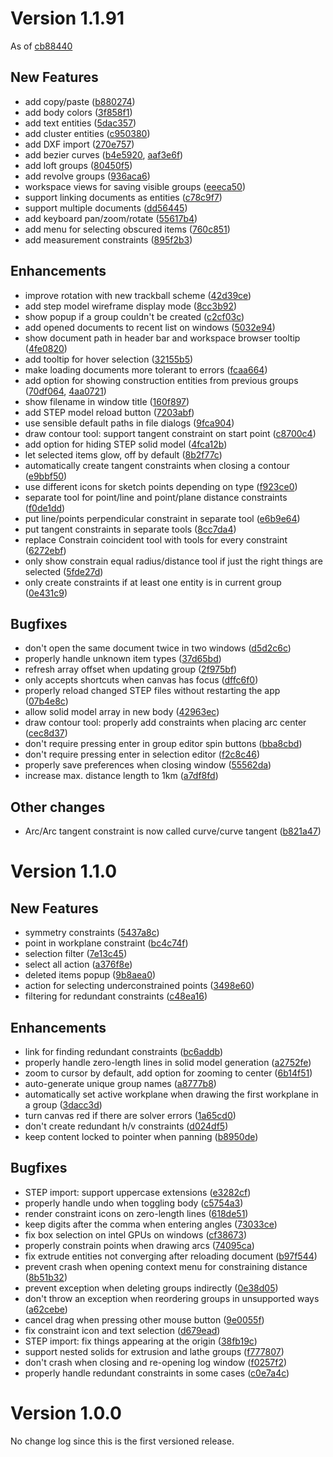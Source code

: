 # Version 1.1.91

As of [cb88440](https://github.com/dune3d/dune3d/commit/cb8844038aa8e0ca47b72a82589d31007ed75d13)

## New Features

 - add copy/paste ([b880274](https://github.com/dune3d/dune3d/commit/b8802743de03cb7dbeb14f64993d57f28312812f))
 - add body colors ([3f858f1](https://github.com/dune3d/dune3d/commit/3f858f158fc0a25f7f006e6f6f20eeeefe743bd6))
 - add text entities ([5dac357](https://github.com/dune3d/dune3d/commit/5dac35766a8cf86aa0fbb2a67a7c1dfc13d36b48))
 - add cluster entities ([c950380](https://github.com/dune3d/dune3d/commit/c9503801e41389b1f5b0355d40091b18e2bb2f65))
 - add DXF import ([270e757](https://github.com/dune3d/dune3d/commit/270e757acc73981a0f38b48f5967652ab754774d))
 - add bezier curves ([b4e5920](https://github.com/dune3d/dune3d/commit/b4e5920a49182dfe8c11d7d17d0b861648804d21), [aaf3e6f](https://github.com/dune3d/dune3d/commit/aaf3e6f6b5506fdc2600e8578f5d697b68e8e413))
 - add loft groups ([80450f5](https://github.com/dune3d/dune3d/commit/80450f5e0cbbb666f4fb9949e6ab37ee482366fc))
 - add revolve groups ([936aca6](https://github.com/dune3d/dune3d/commit/936aca66c6d214402d626edf27a4a04a641857f9))
 - workspace views for saving visible groups ([eeeca50](https://github.com/dune3d/dune3d/commit/eeeca50546caba676ddaaf2dd5c74acc29bad16c))
 - support linking documents as entities ([c78c9f7](https://github.com/dune3d/dune3d/commit/c78c9f79b06f41052ba7b702b8a3189a97b75840))
 - support multiple documents ([dd56445](https://github.com/dune3d/dune3d/commit/dd5644582a9b5d134db1575163d7afd7be618e34))
 - add keyboard pan/zoom/rotate ([55617b4](https://github.com/dune3d/dune3d/commit/55617b48873883dbf8e3837b27a37b3832b180df))
 - add menu for selecting obscured items ([760c851](https://github.com/dune3d/dune3d/commit/760c8510b762972c77ac0eda4ca84d5f0e400e2a))
 - add measurement constraints ([895f2b3](https://github.com/dune3d/dune3d/commit/895f2b36563c586a9f35274f7b44320fa12e30cb))

## Enhancements

 - improve rotation with new trackball scheme ([42d39ce](https://github.com/dune3d/dune3d/commit/42d39ce7fdd44f93ce71cce61e56bf1dc3967094))
 - add step model wireframe display mode ([8cc3b92](https://github.com/dune3d/dune3d/commit/8cc3b920f04315640928d271ffbf7b49263444ed))
 - show popup if a group couldn't be created ([c2cf03c](https://github.com/dune3d/dune3d/commit/c2cf03c1d735be527d853f0f65eff02a697348c4))
 - add opened documents to recent list on windows ([5032e94](https://github.com/dune3d/dune3d/commit/5032e94e20ab7e1c87bd635c166aed65e168b821))
 - show document path in header bar and workspace browser tooltip ([4fe0820](https://github.com/dune3d/dune3d/commit/4fe082083a42de88b0d0d4b31d9fe2824b52a857))
 - add tooltip for hover selection ([32155b5](https://github.com/dune3d/dune3d/commit/32155b514a17ff8143ed4ffc0da95adabcd01036))
 - make loading documents more tolerant to errors ([fcaa664](https://github.com/dune3d/dune3d/commit/fcaa664aebfa6f07665ac806acba87d960fc0297))
 - add option for showing construction entities from previous groups ([70df064](https://github.com/dune3d/dune3d/commit/70df064886264d04a62d02139c97d327f3edfc9f), [4aa0721](https://github.com/dune3d/dune3d/commit/4aa0721c66e4c15d878886a46ddd91d361078dd9))
 - show filename in window title ([160f897](https://github.com/dune3d/dune3d/commit/160f8971407540f18f0692e7fd8c0fa50b0f257f))
 - add STEP model reload button ([7203abf](https://github.com/dune3d/dune3d/commit/7203abff704111b8f20af34a51fc7ad22b569259))
 - use sensible default paths in file dialogs ([9fca904](https://github.com/dune3d/dune3d/commit/9fca904798ab9686c6228cf0c8efad3a275f5509))
 - draw contour tool: support tangent constraint on start point ([c8700c4](https://github.com/dune3d/dune3d/commit/c8700c4350c595c33216fcdd91df89f8b6bd2fab))
 - add option for hiding STEP solid model ([4fca12b](https://github.com/dune3d/dune3d/commit/4fca12b13e1f092d66cae6647c344b2eb5462f48))
 - let selected items glow, off by default ([8b2f77c](https://github.com/dune3d/dune3d/commit/8b2f77cec27476adba4cffd59362748e39875c1d))
 - automatically create tangent constraints when closing a contour ([e9bbf50](https://github.com/dune3d/dune3d/commit/e9bbf5075513ffc9b7502ac90a8bbb780255fd2d))
 - use different icons for sketch points depending on type ([f923ce0](https://github.com/dune3d/dune3d/commit/f923ce0d2cf7d095a8ac0bf726ff965cee641e07))
 - separate tool for point/line and point/plane distance constraints ([f0de1dd](https://github.com/dune3d/dune3d/commit/f0de1dd4e933794bc81370ac53d52fb02157585d))
 - put line/points perpendicular constraint in separate tool ([e6b9e64](https://github.com/dune3d/dune3d/commit/e6b9e64e7dcc0dcd7bef9160480260ff91df8fca))
 - put tangent constraints in separate tools ([8cc7da4](https://github.com/dune3d/dune3d/commit/8cc7da4c6c39a6e9147626f6c12d418031ed5c56))
 - replace Constrain coincident tool with tools for every constraint ([6272ebf](https://github.com/dune3d/dune3d/commit/6272ebf07530547366453f2d9d8f4a25fd274f96))
 - only show constrain equal radius/distance tool if just the right things are selected ([5fde27d](https://github.com/dune3d/dune3d/commit/5fde27dbeeef25fe74d01ebda88687784b3068bb))
 - only create constraints if at least one entity is in current group ([0e431c9](https://github.com/dune3d/dune3d/commit/0e431c9a0147fc489dd5e400da5f96892935d08b))


## Bugfixes

 - don't open the same document twice in two windows ([d5d2c6c](https://github.com/dune3d/dune3d/commit/d5d2c6c06db8d35d46829742c8b20b81ca90c1c0))
 - properly handle unknown item types ([37d65bd](https://github.com/dune3d/dune3d/commit/37d65bd4b585b03ab35c81e8686217aed62cb96d))
 - refresh array offset when updating group ([2f975bf](https://github.com/dune3d/dune3d/commit/2f975bfa4e914b2298adf21e30dae51a73b64963))
 - only accepts shortcuts when canvas has focus ([dffc6f0](https://github.com/dune3d/dune3d/commit/dffc6f0412b369fdaab1ba2e68ffb593b63c0a83))
 - properly reload changed STEP files without restarting the app ([07b4e8c](https://github.com/dune3d/dune3d/commit/07b4e8c3a567b87fdbffb26099b92010a92f7420))
 - allow solid model array in new body ([42963ec](https://github.com/dune3d/dune3d/commit/42963ec3ee77b4910caff434fe769b6b473c7ca0))
 - draw contour tool: properly add constraints when placing arc center ([cec8d37](https://github.com/dune3d/dune3d/commit/cec8d37f3d5110d670e0b7b3ad9504149ed3d677))
 - don't require pressing enter in group editor spin buttons ([bba8cbd](https://github.com/dune3d/dune3d/commit/bba8cbd0a6d30ffa5bbfc24f0d1b2e441b754fb4))
 - don't require pressing enter in selection editor ([f2c8c46](https://github.com/dune3d/dune3d/commit/f2c8c46879bf29fac197279bd9fbd7def6227c57))
 - properly save preferences when closing window ([55562da](https://github.com/dune3d/dune3d/commit/55562dac499784d5ba0fc6195a95646ea6d7a544))
 - increase max. distance length to 1km ([a7df8fd](https://github.com/dune3d/dune3d/commit/a7df8fd18fe98ac03fa143c4de1c0d24330257f8))

## Other changes
 - Arc/Arc tangent constraint is now called curve/curve tangent ([b821a47](https://github.com/dune3d/dune3d/commit/b821a47883e3df58e417c6e10852f93ca8f64646))

# Version 1.1.0

## New Features

 - symmetry constraints ([5437a8c](https://github.com/dune3d/dune3d/commit/5437a8c1be3d1696d55a7114a81088dc7e2ee9d1))
 - point in workplane constraint ([bc4c74f](https://github.com/dune3d/dune3d/commit/bc4c74f667e2de1576600841038ba6e7aaa5d2ac))
 - selection filter ([7e13c45](https://github.com/dune3d/dune3d/commit/7e13c45dc98a89471950ed3a6b3ad35a0e040420))
 - select all action ([a376f8e](https://github.com/dune3d/dune3d/commit/a376f8e32e29c4064a47f79186e142cc88edae02))
 - deleted items popup ([9b8aea0](https://github.com/dune3d/dune3d/commit/9b8aea0810dea6f47b9991fa5cd9b858e0d4d57c))
 - action for selecting underconstrained points ([3498e60](https://github.com/dune3d/dune3d/commit/3498e602171d67c9c90cf78a674bfcf1d62036b7))
 - filtering for redundant constraints ([c48ea16](https://github.com/dune3d/dune3d/commit/c48ea167efa27b90f272a75021fda129820ccbaa))

## Enhancements

 - link for finding redundant constraints ([bc6addb](https://github.com/dune3d/dune3d/commit/bc6addb813635b9ed27bf32c52983a68a48c91b1))
 - properly handle zero-length lines in solid model generation ([a2752fe](https://github.com/dune3d/dune3d/commit/a2752fe8ef4f50f6527d7a571d76373d28def64b))
 - zoom to cursor by default, add option for zooming to center ([6b14f51](https://github.com/dune3d/dune3d/commit/6b14f51febf5a51bc6cd7345f4cdfe62828e7e94))
 - auto-generate unique group names ([a8777b8](https://github.com/dune3d/dune3d/commit/a8777b828532cde263f1c2873caeceba7e7c423f))
 - automatically set active workplane when drawing the first workplane in a group ([3dacc3d](https://github.com/dune3d/dune3d/commit/3dacc3d8e943ff16ff43ecd47e05bcb92fb93ecb))
 - turn canvas red if there are solver errors ([1a65cd0](https://github.com/dune3d/dune3d/commit/1a65cd0c6be525c3b5c6d620fcbf85fad4b87f8a))
 - don't create redundant h/v constraints ([d024df5](https://github.com/dune3d/dune3d/commit/d024df50555fe48ca5c537665f42b4229257e3e8))
 - keep content locked to pointer when panning ([b8950de](https://github.com/dune3d/dune3d/commit/b8950de7c1fb76cc476a4b199955ecc978e2edbd))

## Bugfixes

 - STEP import: support uppercase extensions ([e3282cf](https://github.com/dune3d/dune3d/commit/e3282cf6382064b281057b9d4df5683ae8d8402b))
 - properly handle undo when toggling body ([c5754a3](https://github.com/dune3d/dune3d/commit/c5754a39d08bf343f52ec7e08cdae10938b13abe))
 - render constraint icons on zero-length lines ([618de51](https://github.com/dune3d/dune3d/commit/618de513db19eca6c45eac4bef0b90ed21c36a6a))
 - keep digits after the comma when entering angles ([73033ce](https://github.com/dune3d/dune3d/commit/73033ce86876c8d8dc6f418610015ba57d7e165a))
 - fix box selection on intel GPUs on windows ([cf38673](https://github.com/dune3d/dune3d/commit/cf38673cbdab65898bc0ff5785afe0e17e70495a))
 - properly constrain points when drawing arcs ([74095ca](https://github.com/dune3d/dune3d/commit/74095cae547bf88dc46e75661fc941c4fdbc2717))
 - fix extrude entities not converging after reloading document ([b97f544](https://github.com/dune3d/dune3d/commit/b97f5440c56ce39186864b79052c69fd1ae9b87d))
 - prevent crash when opening context menu for constraining distance ([8b51b32](https://github.com/dune3d/dune3d/commit/8b51b327c2432c1abf22e8b46e48334ae856a506))
 - prevent exception when deleting groups indirectly ([0e38d05](https://github.com/dune3d/dune3d/commit/0e38d05f3143eb01b9918953485af749761b7cbb))
 - don't throw an exception when reordering groups in unsupported ways ([a62cebe](https://github.com/dune3d/dune3d/commit/a62cebe59f15a6f0b61912416d104b80cd70f224))
 - cancel drag when pressing other mouse button ([9e0055f](https://github.com/dune3d/dune3d/commit/9e0055fd8210bb3214d9e67b707a5664e908d468))
 - fix constraint icon and text selection ([d679ead](https://github.com/dune3d/dune3d/commit/d679ead3ad5c8a5cd46e6999ee2382c498f919d1))
 - STEP import: fix things appearing at the origin ([38fb19c](https://github.com/dune3d/dune3d/commit/38fb19c626c54921373f89c19b8a8e9540e5af95))
 - support nested solids for extrusion and lathe groups ([f777807](https://github.com/dune3d/dune3d/commit/f777807b41c4dd87c25fe9cddf7e65adc06924dc))
 - don't crash when closing and re-opening log window ([f0257f2](https://github.com/dune3d/dune3d/commit/f0257f2da931efc7eadada0445f37d0a128cee1a))
 - properly handle redundant constraints in some cases ([c0e7a4c](https://github.com/dune3d/dune3d/commit/c0e7a4cd9e79ac2cc9b85088df839e05ef4d9182))

# Version 1.0.0

No change log since this is the first versioned release.
